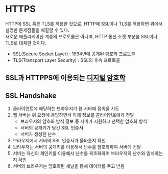 # HTTPS

HTTP에 SSL 혹은 TLS를 적용한 것으로, HTTP에 SSL이나 TLS를 적용하면 위에서 설명한 문제점들을 해결할 수 있다.  
새로운 애플리케이션 계층의 프로토콜은 아니며, HTTP 통신 소켓 부분을 SSL이나 TLS로 대체한 것이다.

- SSL(Secure Socket Layer) : 1994년에 공개된 암호화 프로토콜
- TLS(Transport Layer Security) : SSL의 후속 프로토콜

## SSL과 HTTPPS에 이용되는 [디지털 암호학](../../../secure/document/digital_cryptography_basic.md)

## SSL Handshake

1. 클라이언트에 해당하는 브라우저가 웹 서버에 접속을 시도
2. 웹 서버는 위 요청에 응답하면서 아래 정보를 클라이언트에게 전달
    - 브라우저의 암호화 방식 정보 중 서버가 지원하고 선택한 암호화 방식
    - 서버의 공개키가 담긴 SSL 인증서
    - 서버가 생성한 난수
3. 브라우저에서 서버의 SSL 인증서가 올바른지 확인
4. 브라우저는 서버의 공개키를 이용해서 난수를 암호화하여 서버에 전달
5. 서버는 자신의 개인키를 이용해서 난수를 복호화하여 브라우저의 난수와 일치하는지 확인
6. 서버와 브라우저는 암호화된 채널을 통해 데이터를 주고 받음